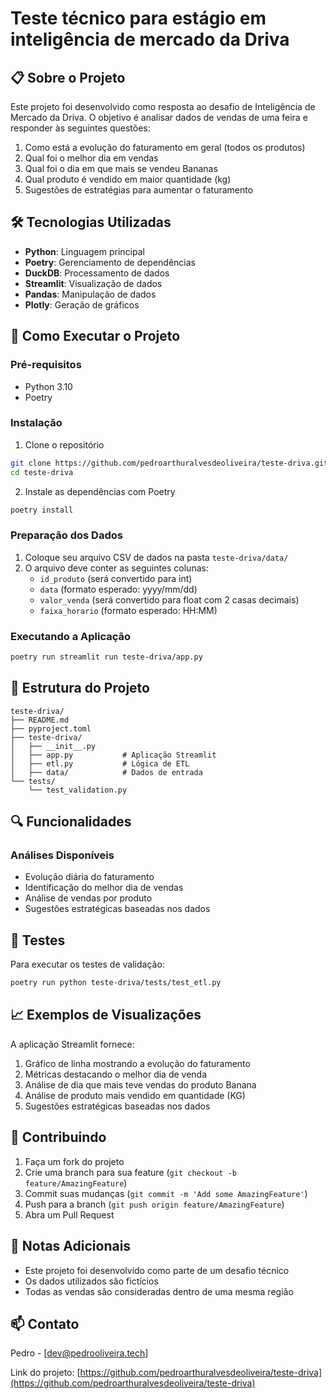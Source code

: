 # Teste técnico para estágio em inteligência de mercado da Driva

## 📋 Sobre o Projeto

Este projeto foi desenvolvido como resposta ao desafio de Inteligência de Mercado da Driva. O objetivo é analisar dados de vendas de uma feira e responder às seguintes questões:

1. Como está a evolução do faturamento em geral (todos os produtos)
2. Qual foi o melhor dia em vendas
3. Qual foi o dia em que mais se vendeu Bananas
4. Qual produto é vendido em maior quantidade (kg)
5. Sugestões de estratégias para aumentar o faturamento

## 🛠️ Tecnologias Utilizadas

- **Python**: Linguagem principal
- **Poetry**: Gerenciamento de dependências
- **DuckDB**: Processamento de dados
- **Streamlit**: Visualização de dados
- **Pandas**: Manipulação de dados
- **Plotly**: Geração de gráficos

## 🚀 Como Executar o Projeto

### Pré-requisitos

- Python 3.10
- Poetry

### Instalação

1. Clone o repositório
```bash
git clone https://github.com/pedroarthuralvesdeoliveira/teste-driva.git
cd teste-driva
```

2. Instale as dependências com Poetry
```bash
poetry install
```

### Preparação dos Dados

1. Coloque seu arquivo CSV de dados na pasta `teste-driva/data/`
2. O arquivo deve conter as seguintes colunas:
   - `id_produto` (será convertido para int)
   - `data` (formato esperado: yyyy/mm/dd)
   - `valor_venda` (será convertido para float com 2 casas decimais)
   - `faixa_horario` (formato esperado: HH:MM)

### Executando a Aplicação

```bash
poetry run streamlit run teste-driva/app.py
```

## 📁 Estrutura do Projeto

```
teste-driva/
├── README.md
├── pyproject.toml
├── teste-driva/
│   ├── __init__.py
│   ├── app.py           # Aplicação Streamlit
│   ├── etl.py           # Lógica de ETL
│   ├── data/            # Dados de entrada
└── tests/
    └── test_validation.py
```

## 🔍 Funcionalidades

### Análises Disponíveis
- Evolução diária do faturamento
- Identificação do melhor dia de vendas
- Análise de vendas por produto
- Sugestões estratégicas baseadas nos dados

## 🧪 Testes

Para executar os testes de validação:
```bash
poetry run python teste-driva/tests/test_etl.py
```

## 📈 Exemplos de Visualizações

A aplicação Streamlit fornece:
1. Gráfico de linha mostrando a evolução do faturamento
2. Métricas destacando o melhor dia de venda
3. Análise de dia que mais teve vendas do produto Banana
4. Análise de produto mais vendido em quantidade (KG) 
5. Sugestões estratégicas baseadas nos dados

## 🤝 Contribuindo

1. Faça um fork do projeto
2. Crie uma branch para sua feature (`git checkout -b feature/AmazingFeature`)
3. Commit suas mudanças (`git commit -m 'Add some AmazingFeature'`)
4. Push para a branch (`git push origin feature/AmazingFeature`)
5. Abra um Pull Request

## 📝 Notas Adicionais

- Este projeto foi desenvolvido como parte de um desafio técnico
- Os dados utilizados são fictícios
- Todas as vendas são consideradas dentro de uma mesma região

## 📫 Contato

Pedro - [dev@pedrooliveira.tech]

Link do projeto: [https://github.com/pedroarthuralvesdeoliveira/teste-driva](https://github.com/pedroarthuralvesdeoliveira/teste-driva)